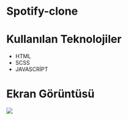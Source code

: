 <h1> Spotify-clone </h1>

<h1> Kullanılan Teknolojiler </h1>

<ul>
<li>HTML</li>
<li>SCSS</li>
<li>JAVASCRİPT</li>
</ul>

<h1>Ekran Görüntüsü</h1>

![](spotfygif.gif)